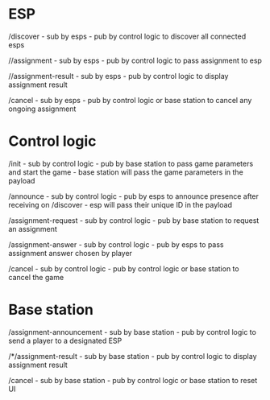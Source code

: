 # ESP

/discover
    - sub by esps
    - pub by control logic to discover all connected esps

/<id>/assignment
    - sub by esps
    - pub by control logic to pass assignment to esp

/<id>/assignment-result
    - sub by esps
    - pub by control logic to display assignment result

/cancel
    - sub by esps
    - pub by control logic or base station to cancel any ongoing assignment

# Control logic

/init
    - sub by control logic
    - pub by base station to pass game parameters and start the game
        - base station will pass the game parameters in the payload

/announce
    - sub by control logic
    - pub by esps to announce presence after receiving on /discover
        - esp will pass their unique ID in the payload

/assignment-request
    - sub by control logic
    - pub by base station to request an assignment

/assignment-answer
    - sub by control logic
    - pub by esps to pass assignment answer chosen by player

/cancel
    - sub by control logic
    - pub by control logic or base station to cancel the game

# Base station

/assignment-announcement
    - sub by base station
    - pub by control logic to send a player to a designated ESP

/*/assignment-result
    - sub by base station
    - pub by control logic to display assignment result

/cancel
    - sub by base station
    - pub by control logic or base station to reset UI
